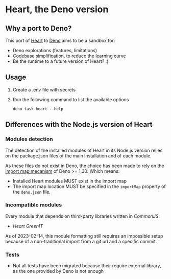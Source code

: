 # Heart, the Deno version

## Why a port to Deno?

This port of [Heart](https://heart.fabernovel.com/) to
[Deno](https://deno.land/) aims to be a sandbox for:

- Deno explorations (features, limitations)
- Codebase simplification, to reduce the learning curve
- Be the runtime to a future version of Heart? :)

## Usage

1. Create a .env file with secrets
2. Run the following command to list the available options

   ```shell
   deno task heart --help
   ```

## Differences with the Node.js version of Heart

### Modules detection

The detection of the installed modules of Heart in its Node.js version relies on
the package.json files of the main installation and of each module.

As these files do not exist in Deno, the choice has been made to rely on the
[import map mecanism](https://deno.land/manual@v1.30.3/basics/import_maps) of
Deno >= 1.30. Which means:

- Installed Heart modules MUST exist in the import map
- The import map location MUST be specified in the `importMap` property of the
  `deno.json` file.

### Incompatible modules

Every module that depends on third-party libraries written in _CommonJS_:

- _Heart GreenIT_

As of 2023-02-14, this module formatting still requires an impossible setup
because of a non-traditional import from a git url and a specific commit.

### Tests

- Not all tests have been migrated because their require external library, as
  the one provided by Deno is not enough
